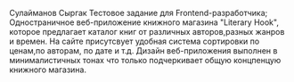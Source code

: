 Сулайманов Сыргак
Тестовое задание для Frontend-разработчика;
Одностраничное веб-приложение книжного магазина "Literary Hook", 
которое предлагает каталог книг от различных авторов,разных жанров и времен.
На сайте присутсвует удобная система сортировки по ценам,по авторам, по дате и т.д.
Дизайн веб-приложения выполнен в минималистичных тонах что только подчеркивает общую концпенцую книжного магазина.
